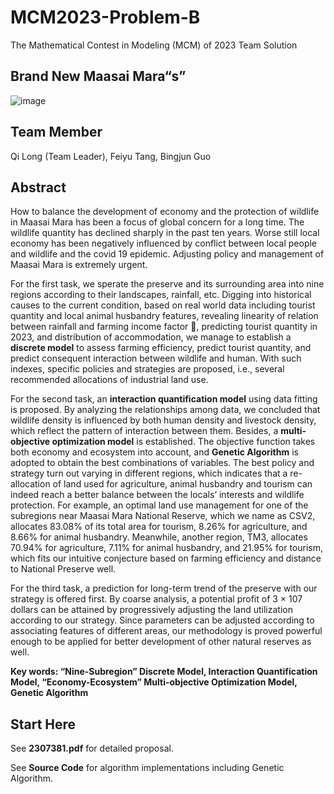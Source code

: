 # MCM2023-Problem-B
The Mathematical Contest in Modeling (MCM) of 2023 Team Solution

## Brand New Maasai Mara“s”

![image](https://github.com/QiLong25/MCM2023-Problem-B-Finalist/assets/143149589/6b735605-536d-4883-a8fa-ea0c35e41686)

## Team Member

Qi Long (Team Leader), Feiyu Tang, Bingjun Guo

## Abstract
How to balance the development of economy and the protection of wildlife in Maasai Mara has been a focus of global concern for a long time. The wildlife quantity has declined sharply in the past ten years. Worse still local economy has been negatively influenced by conflict between local people and wildlife and the covid 19 epidemic. Adjusting policy and management of Maasai Mara is extremely urgent. 

For the first task, we sperate the preserve and its surrounding area into nine regions according to their landscapes, rainfall, etc. Digging into historical causes to the current condition, based on real world data including tourist quantity and local animal husbandry features, revealing linearity of relation between rainfall and farming income factor , predicting tourist quantity in 2023, and distribution of accommodation, we manage to establish a **discrete model** to assess farming efficiency, predict tourist quantity, and predict consequent interaction between wildlife and human. With such indexes, specific policies and strategies are proposed, i.e., several recommended allocations of industrial land use. 

For the second task, an **interaction quantification model** using data fitting is proposed. By analyzing the relationships among data, we concluded that wildlife density is influenced by both human density and livestock density, which reflect the pattern of interaction between them. Besides, a **multi-objective optimization model** is established. The objective function takes both economy and ecosystem into account, and **Genetic Algorithm** is adopted to obtain the best combinations of variables. The best policy and strategy turn out varying in different regions, which indicates that a re-allocation of land used for agriculture, animal husbandry and tourism can indeed reach a better balance between the locals’ interests and wildlife protection. For example, an optimal land use management for one of the subregions near Maasai Mara National Reserve, which we name as CSV2, allocates 83.08% of its total area for tourism, 8.26% for agriculture, and 8.66% for animal husbandry. Meanwhile, another region, TM3, allocates 70.94% for agriculture, 7.11% for animal husbandry, and 21.95% for tourism, which fits our intuitive conjecture based on farming efficiency and distance to National Preserve well. 

For the third task, a prediction for long-term trend of the preserve with our strategy is offered first. By coarse analysis, a potential profit of 3 × 107 dollars can be attained by progressively adjusting the land utilization according to our strategy. Since parameters can be adjusted according to associating features of different areas, our methodology is proved powerful enough to be applied for better development of other natural reserves as well.

**Key words: “Nine-Subregion” Discrete Model, Interaction Quantification Model, “Economy-Ecosystem” Multi-objective Optimization Model, Genetic Algorithm**

## Start Here
See **2307381.pdf** for detailed proposal.

See **Source Code** for algorithm implementations including Genetic Algorithm.
